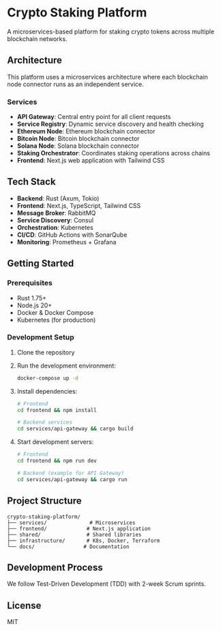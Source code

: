# Crypto Staking Platform

A microservices-based platform for staking crypto tokens across multiple blockchain networks.

## Architecture

This platform uses a microservices architecture where each blockchain node connector runs as an independent service.

### Services

- **API Gateway**: Central entry point for all client requests
- **Service Registry**: Dynamic service discovery and health checking
- **Ethereum Node**: Ethereum blockchain connector
- **Bitcoin Node**: Bitcoin blockchain connector  
- **Solana Node**: Solana blockchain connector
- **Staking Orchestrator**: Coordinates staking operations across chains
- **Frontend**: Next.js web application with Tailwind CSS

## Tech Stack

- **Backend**: Rust (Axum, Tokio)
- **Frontend**: Next.js, TypeScript, Tailwind CSS
- **Message Broker**: RabbitMQ
- **Service Discovery**: Consul
- **Orchestration**: Kubernetes
- **CI/CD**: GitHub Actions with SonarQube
- **Monitoring**: Prometheus + Grafana

## Getting Started

### Prerequisites

- Rust 1.75+
- Node.js 20+
- Docker & Docker Compose
- Kubernetes (for production)

### Development Setup

1. Clone the repository
2. Run the development environment:
   ```bash
   docker-compose up -d
   ```

3. Install dependencies:
   ```bash
   # Frontend
   cd frontend && npm install
   
   # Backend services
   cd services/api-gateway && cargo build
   ```

4. Start development servers:
   ```bash
   # Frontend
   cd frontend && npm run dev
   
   # Backend (example for API Gateway)
   cd services/api-gateway && cargo run
   ```

## Project Structure

```
crypto-staking-platform/
├── services/              # Microservices
├── frontend/             # Next.js application
├── shared/               # Shared libraries
├── infrastructure/       # K8s, Docker, Terraform
└── docs/                # Documentation
```

## Development Process

We follow Test-Driven Development (TDD) with 2-week Scrum sprints.

## License

MIT